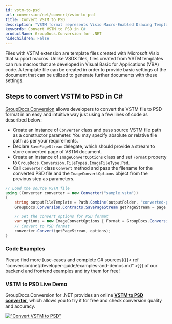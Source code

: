 ```yaml
---
id: vstm-to-psd
url: conversion/net/convert/vstm-to-psd
title: Convert VSTM to PSD
description: "VSTM format represents Visio Macro-Enabled Drawing Template with .vstm extension. Learn how to convert VSTM to PSD file programmatically in C# language using GroupDocs.Conversion for .NET library."
keywords: Convert VSTM to PSD in C#
productName: GroupDocs.Conversion for .NET
hideChildren: False
---
```


Files with VSTM extension are template files created with Microsoft Visio that support macros. Unlike VSDX files, files created from VSTM templates can run macros that are developed in Visual Basic for Applications (VBA) code. A template file can be created in order to provide basic settings of the document that can be utilized to generate further documents with these settings.

## Steps to convert VSTM to PSD in C#

[GroupDocs.Conversion](https://products.groupdocs.com/conversion/net) allows developers to convert the VSTM file to PSD format in an easy and intuitive way just using a few lines of code as described below:

* Create an instance of `Converter` class and pass source VSTM file path as a constructor parameter. You may specify absolute or relative file path as per your requirements. 
* Declare `SavePageStream` delegate, which should provide a stream to store converted page of VSTM document.
* Create an instance of `ImageConvertOptions` class and set `Format` property to `GroupDocs.Conversion.FileTypes.ImageFileType.Psd`.
* Call `Converter` class `Convert` method and pass the filename for the converted PSD file and the `ImageConvertOptions` object from the previous step as parameters.

```csharp
// Load the source VSTM file
using (Converter converter = new Converter("sample.vstm"))
{
    string outputFileTemplate = Path.Combine(outputFolder, "converted-page-{0}.psd");
    GroupDocs.Conversion.Contracts.SavePageStream getPageStream = page => new FileStream(string.Format(outputFileTemplate, page), FileMode.Create);

    // Set the convert options for PSD format
    var options = new ImageConvertOptions { Format = GroupDocs.Conversion.FileTypes.ImageFileType.Psd };   
    // Convert to PSD format
    converter.Convert(getPageStream, options);
}
```

### Code Examples

Please find more [use-cases and complete C# sources]({{< ref "conversion/net/developer-guide/examples-and-demos.md" >}}) of our backend and frontend examples and try them for free!

### VSTM to PSD Live Demo

GroupDocs.Conversion for .NET provides an online [**VSTM to PSD converter**](https://products.groupdocs.app/conversion/vstm-to-psd), which allows you to try it for free and check conversion quality and accuracy.

[!["Convert VSTM to PSD"](conversion/net/images/convert-to-psd/convert-vstm-to-psd.png)](https://products.groupdocs.app/conversion/vstm-to-psd)